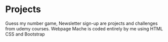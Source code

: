 # Projects
Guess my number game, Newsletter sign-up are projects and challenges from udemy courses.
Webpage Mache is coded entirely by me using HTML CSS and Bootstrap
